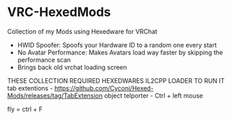 # VRC-HexedMods
Collection of my Mods using Hexedware for VRChat

- HWID Spoofer: Spoofs your Hardware ID to a random one every start
- No Avatar Performance: Makes Avatars load way faster by skipping the performance scan
- Brings back old vrchat loading screen

THESE COLLECTION REQUIRED HEXEDWARES IL2CPP LOADER TO RUN IT
tab extentions - https://github.com/Cyconi/Hexed-Mods/releases/tag/TabExtension
object telporter - Ctrl + left mouse 

fly = ctrl + F
